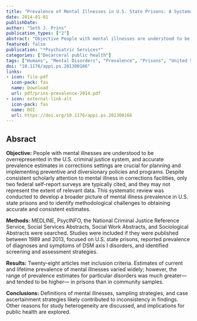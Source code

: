 ```yaml
---
title: "Prevalence of Mental Illnesses in U.S. State Prisons: A Systematic Review"
date: 2014-01-01
publishDate: 
author: "Seth J. Prins"
publication_types: ["2"]
abstract: "Objective People with mental illnesses are understood to be overrepresented in the U.S. criminal justice system, and accurate prevalence estimates in corrections settings are crucial for planning and implementing preventive and diversionary policies and programs. Despite consistent scholarly attention to mental illness in corrections facilities, only two federal self-report surveys are typically cited, and they may not represent the extent of relevant data. This systematic review was conducted to develop a broader picture of mental illness prevalence in U.S. state prisons and to identify methodological challenges to obtaining accurate and consistent estimates.MethodsMEDLINE, PsycINFO, the National Criminal Justice Reference Service, Social Services Abstracts, Social Work Abstracts, and Sociological Abstracts were searched. Studies were included if they were published between 1989 and 2013, focused on U.S. state prisons, reported prevalence of diagnoses and symptoms of DSM axis I disorders, and identified screening and assessment strategies.ResultsTwenty-eight articles met inclusion criteria. Estimates of current and lifetime prevalence of mental illnesses varied widely; however, the range of prevalence estimates for particular disorders was much greater— and tended to be higher— in prisons than in community samples.ConclusionsDefinitions of mental illnesses, sampling strategies, and case ascertainment strategies likely contributed to inconsistency in findings. Other reasons for study heterogeneity are discussed, and implications for public health are explored."
featured: false
publication: "*Psychiatric Services*"
categories: ["Decarceral public health"]
tags: ["Humans", "Mental Disorders", "Prevalence", "Prisons", "United States"]
doi: "10.1176/appi.ps.201300166"
links:
- icon: file-pdf
  icon-pack: fas
  name: Download
  url: pdf/prins-prevalence-2014.pdf
- icon: external-link-alt
  icon-pack: fas
  name: DOI
  url: https://doi.org/10.1176/appi.ps.201300166
---
```


## Absract

**Objective:** People with mental illnesses are understood to be overrepresented in the U.S. criminal justice system, and accurate prevalence estimates in corrections settings are crucial for planning and implementing preventive and diversionary policies and programs. Despite consistent scholarly attention to mental illness in corrections facilities, only two federal self-report surveys are typically cited, and they may not represent the extent of relevant data. This systematic review was conducted to develop a broader picture of mental illness prevalence in U.S. state prisons and to identify methodological challenges to obtaining accurate and consistent estimates.

**Methods:** MEDLINE, PsycINFO, the National Criminal Justice Reference Service, Social Services Abstracts, Social Work Abstracts, and Sociological Abstracts were searched. Studies were included if they were published between 1989 and 2013, focused on U.S. state prisons, reported prevalence of diagnoses and symptoms of DSM axis I disorders, and identified screening and assessment strategies.

**Results:** Twenty-eight articles met inclusion criteria. Estimates of current and lifetime prevalence of mental illnesses varied widely; however, the range of prevalence estimates for particular disorders was much greater— and tended to be higher— in prisons than in community samples.

**Conclusions:** Definitions of mental illnesses, sampling strategies, and case ascertainment strategies likely contributed to inconsistency in findings. Other reasons for study heterogeneity are discussed, and implications for public health are explored.
